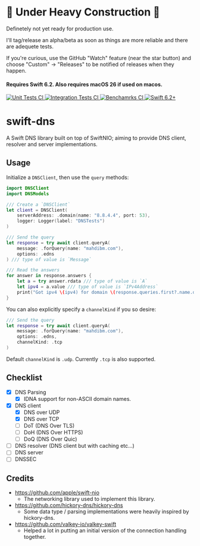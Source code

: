 # 🚧 Under Heavy Construction 🚧

Definetely not yet ready for production use.

I'll tag/release an alpha/beta as soon as things are more reliable and there are adequete tests.

If you're curious, use the GitHub "Watch" feature (near the star button) and choose "Custom" -> "Releases" to be notified of releases when they happen.

#### Requires Swift 6.2. Also requires macOS 26 if used on macos.

<p>
    <a href="https://github.com/MahdiBM/swift-dns/actions/workflows/unit-tests.yml">
        <img
            src="https://img.shields.io/github/actions/workflow/status/MahdiBM/swift-dns/unit-tests.yml?event=push&style=plastic&logo=github&label=unit-tests&logoColor=%23ccc"
            alt="Unit Tests CI"
        >
    </a>
    <a href="https://github.com/MahdiBM/swift-dns/actions/workflows/integration-tests.yml">
        <img
            src="https://img.shields.io/github/actions/workflow/status/MahdiBM/swift-dns/integration-tests.yml?event=push&style=plastic&logo=github&label=integration-tests&logoColor=%23ccc"
            alt="Integration Tests CI"
        >
    </a>
    <a href="https://github.com/MahdiBM/swift-dns/actions/workflows/benchmarks.yml">
        <img
            src="https://img.shields.io/github/actions/workflow/status/MahdiBM/swift-dns/benchmarks.yml?event=push&style=plastic&logo=github&label=benchmarks&logoColor=%23ccc"
            alt="Benchamrks CI"
        >
    </a>
    <a href="https://swift.org">
        <img
            src="https://design.vapor.codes/images/swift62up.svg"
            alt="Swift 6.2+"
        >
    </a>
</p>

# swift-dns

A Swift DNS library built on top of SwiftNIO; aiming to provide DNS client, resolver and server implementations.

## Usage

Initialize a `DNSClient`, then use the `query` methods:

```swift
import DNSClient
import DNSModels

/// Create a `DNSClient`
let client = DNSClient(
    serverAddress: .domain(name: "8.8.4.4", port: 53),
    logger: Logger(label: "DNSTests")
)

/// Send the query
let response = try await client.queryA(
    message: .forQuery(name: "mahdibm.com"),
    options: .edns
) /// type of value is `Message`

/// Read the answers
for answer in response.answers {
    let a = try answer.rdata /// type of value is `A`
    let ipv4 = a.value /// type of value is `IPv4Address`
    print("Got ipv4 \(ipv4) for domain \(response.queries.first?.name.description ?? "n/a")")
}
```

You can also explicitly specify a `channelKind` if you so desire:

```swift
/// Send the query
let response = try await client.queryA(
    message: .forQuery(name: "mahdibm.com"),
    options: .edns,
    channelKind: .tcp
)
```

Default `channelKind` is `.udp`. Currently `.tcp` is also supported.

## Checklist

- [x] DNS Parsing
  - [x] IDNA support for non-ASCII domain names.
- [x] DNS client
  - [x] DNS over UDP
  - [x] DNS over TCP
  - [ ] DoT (DNS Over TLS)
  - [ ] DoH (DNS Over HTTPS)
  - [ ] DoQ (DNS Over Quic)
- [ ] DNS resolver (DNS client but with caching etc...)
- [ ] DNS server
- [ ] DNSSEC

## Credits

- https://github.com/apple/swift-nio
  - The networking library used to implement this library.
- https://github.com/hickory-dns/hickory-dns
  - Some data type / parsing implementations were heavily inspired by hickory-dns.
- https://github.com/valkey-io/valkey-swift
  - Helped a lot in putting an initial version of the connection handling together.
